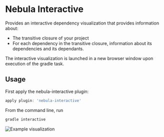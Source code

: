 Nebula Interactive
==================

Provides an interactive dependency visualization that provides information about:

* The transitive closure of your project
* For each dependency in the transitive closure, information about its dependencies and its dependants.

The interactive visualization is launched in a new browser window upon execution of the gradle task.

Usage
------

First apply the nebula-interactive plugin:

```groovy
apply plugin: 'nebula-interactive'
```

From the command line, run

```groovy
gradle interactive
```

![Example visualization](https://raw.githubusercontent.com/nebula-plugins/nebula-interactive/master/wiki/screenshot.png)
